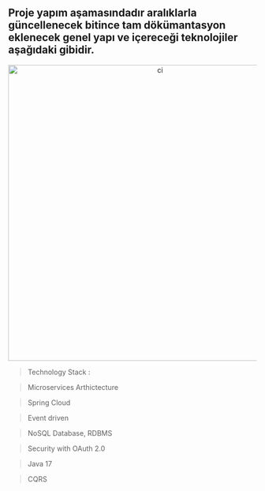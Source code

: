 ## Proje yapım aşamasındadır aralıklarla güncellenecek bitince tam dökümantasyon eklenecek genel yapı ve içereceği teknolojiler aşağıdaki gibidir.

<p align="center">
<img src="diagram.jpg" alt="ci" width="600" class="center"/>
</p>


> Technology Stack :

> Microservices Arthictecture

> Spring Cloud

> Event driven
 
> NoSQL Database, RDBMS 

> Security with OAuth 2.0

> Java 17 

> CQRS 
